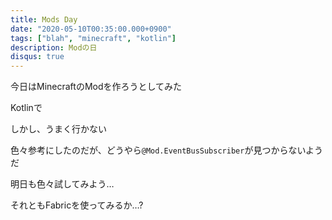 ```yaml
---
title: Mods Day
date: "2020-05-10T00:35:00.000+0900"
tags: ["blah", "minecraft", "kotlin"]
description: Modの日
disqus: true
---
```


今日はMinecraftのModを作ろうとしてみた

Kotlinで

しかし、うまく行かない

色々参考にしたのだが、どうやら`@Mod.EventBusSubscriber`が見つからないようだ

明日も色々試してみよう…

それともFabricを使ってみるか…?
